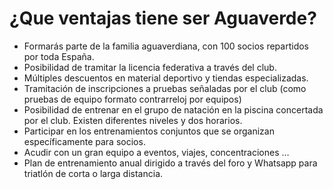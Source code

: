# ¿Que ventajas tiene ser Aguaverde?

- Formarás parte de la familia aguaverdiana, con 100 socios repartidos por toda España.
- Posibilidad de tramitar la licencia federativa a través del club.
- Múltiples descuentos en material deportivo y tiendas especializadas.
- Tramitación de inscripciones a pruebas señaladas por el club (como pruebas de equipo formato contrarreloj por equipos)
- Posibilidad de entrenar en el grupo de natación en la piscina concertada por el club. Existen diferentes niveles y dos horarios.
- Participar en los entrenamientos conjuntos que se organizan específicamente para socios.
- Acudir con un gran equipo a eventos, viajes, concentraciones …
- Plan de entrenamiento anual dirigido a través del foro y Whatsapp para triatlón de corta o larga distancia.